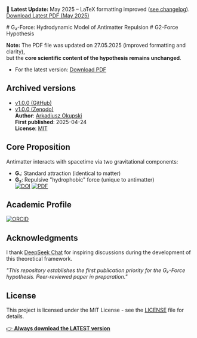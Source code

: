 📌 **Latest Update:** May 2025 – LaTeX formatting improved ([see changelog](#changelog)).  
[Download Latest PDF (May 2025)](https://github.com/ArkOkupski-WAT/G2-Force-Hypothesis/raw/main/The_G2_Force__A_Hydrodynamic_Model_of_Antimatter_Repulsion_and_Cosmic_Acceleration.pdf)

<div id="changelog"></div>
# G₂-Force: Hydrodynamic Model of Antimatter Repulsion  
# G2-Force Hypothesis 

**Note:** The PDF file was updated on 27.05.2025 (improved formatting and clarity),  
but the **core scientific content of the hypothesis remains unchanged**.  

- For the latest version: [Download PDF](https://github.com/ArkOkupski-WAT/G2-Force-Hypothesis/raw/main/The_G2_Force__A_Hydrodynamic_Model_of_Antimatter_Repulsion_and_Cosmic_Acceleration.pdf)  
## Archived versions  
- [v1.0.0 (GitHub)](https://github.com/ArkOkupski-WAT/G2-Force-Hypothesis/releases/tag/v1.0.0)  
- [v1.0.0 (Zenodo)](https://doi.org/10.5281/zenodo.15507278)    
**Author**: [Arkadiusz Okupski](https://orcid.org/0009-0003-7586-2246)  
**First published**: 2025-04-24  
**License**: [MIT](LICENSE)  

## Core Proposition  
Antimatter interacts with spacetime via two gravitational components:  
- **G₁**: Standard attraction (identical to matter)  
- **G₂**: Repulsive "hydrophobic" force (unique to antimatter)  
[![DOI](https://zenodo.org/badge/DOI/10.5281/zenodo.15507278.svg)](https://doi.org/10.5281/zenodo.15507278)
[![PDF](https://img.shields.io/badge/Download-Full_Paper-blue)](The_G2_Force__A_Hydrodynamic_Model_of_Antimatter_Repulsion_and_Cosmic_Acceleration.pdf)  
## Academic Profile  
[![ORCID](https://img.shields.io/badge/ORCID-0009--0003--7586--2246-a6ce39)](https://orcid.org/0009-0003-7586-2246)  
## Acknowledgments  
I thank [DeepSeek Chat](https://www.deepseek.com) for inspiring discussions during the development of this theoretical framework.  

*"This repository establishes the first publication priority for the G₂-Force hypothesis. Peer-reviewed paper in preparation."*  
## License  
This project is licensed under the MIT License - see the [LICENSE](LICENSE) file for details.

 [👉 **Always download the LATEST version**](https://github.com/ArkOkupski-WAT/G2-Force-Hypothesis/raw/main/The_G2_Force__A_Hydrodynamic_Model_of_Antimatter_Repulsion_and_Cosmic_Acceleration.pdf)
